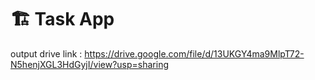 # 🏗 Task App

output drive link : https://drive.google.com/file/d/13UKGY4ma9MlpT72-N5henjXGL3HdGyjI/view?usp=sharing
